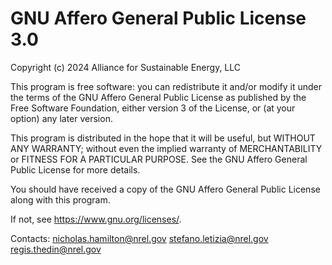 # GNU Affero General Public License 3.0

Copyright (c) 2024 Alliance for Sustainable Energy, LLC

This program is free software: you can redistribute it and/or modify
it under the terms of the GNU Affero General Public License as
published by the Free Software Foundation, either version 3 of the
License, or (at your option) any later version.

This program is distributed in the hope that it will be useful,
but WITHOUT ANY WARRANTY; without even the implied warranty of
MERCHANTABILITY or FITNESS FOR A PARTICULAR PURPOSE.  See the
GNU Affero General Public License for more details.

You should have received a copy of the GNU Affero General Public License
along with this program.

If not, see <https://www.gnu.org/licenses/>.

Contacts:
nicholas.hamilton@nrel.gov
stefano.letizia@nrel.gov
regis.thedin@nrel.gov

